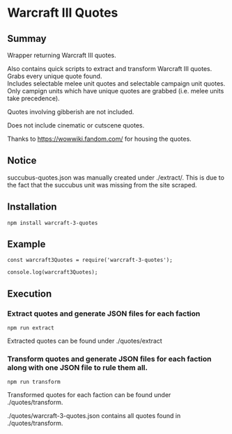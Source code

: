 # Warcraft III Quotes

## Summay

Wrapper returning Warcraft III quotes.

Also contains quick scripts to extract and transform Warcraft III quotes.
Grabs every unique quote found.  
Includes selectable melee unit quotes and selectable campaign unit quotes.
Only campign units which have unique quotes are grabbed
(i.e. melee units take precedence).

Quotes involving gibberish are not included.

Does not include cinematic or cutscene quotes.

Thanks to https://wowwiki.fandom.com/ for housing the quotes.

## Notice

succubus-quotes.json was manually created under ./extract/.
This is due to the fact that the succubus unit was missing from the site scraped.

## Installation

`npm install warcraft-3-quotes`

## Example

```
const warcraft3Quotes = require('warcraft-3-quotes');

console.log(warcraft3Quotes);
```

## Execution

### Extract quotes and generate JSON files for each faction

`npm run extract`

Extracted quotes can be found under ./quotes/extract

### Transform quotes and generate JSON files for each faction along with one JSON file to rule them all.

`npm run transform`

Transformed quotes for each faction can be found under ./quotes/transform.

./quotes/warcraft-3-quotes.json contains all quotes found in ./quotes/transform.
